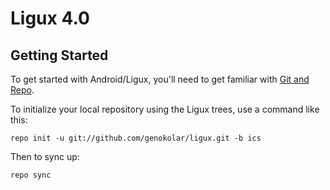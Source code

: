 Ligux 4.0
===========


Getting Started
---------------

To get started with Android/Ligux, you'll need to get
familiar with [Git and Repo](http://source.android.com/download/using-repo).

To initialize your local repository using the Ligux trees, use a command like this:

    repo init -u git://github.com/genokolar/ligux.git -b ics

Then to sync up:

    repo sync

